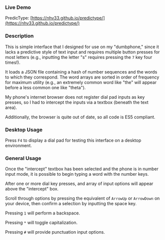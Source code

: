 ### Live Demo
PredicType: 
[https://nhv33.github.io/predictype/](https://nhv33.github.io/predictype/)

### Description
This is simple interface that I designed for use on my "dumbphone," since it lacks a predictive style of text input and requires multiple
button presses for most letters (e.g., inputting the letter "s" requires pressing the `7` key four times!).

It loads a JSON file containing a hash of number sequences and the words to which they correspond.
The word arrays are sorted in order of frequency for maximum utility
(e.g., an extremely common word like "the" will appear before a less common one like "theta").

My phone's internet browser does not register dial pad inputs as key presses, so I had to intercept the inputs via a textbox (beneath the text area).

Additionally, the browser is quite out of date, so all code is ES5 compliant.

### Desktop Usage

Press `F4` to display a dial pad for testing this interface on a desktop environment.

### General Usage

Once the "intercept" textbox has been selected and the phone is in number input mode, it is possible to begin typing a word with the number keys.

After one or more dial key presses, and array of input options will appear above the "intercept" box.

Scroll through options by pressing the equivalent of `ArrowUp` or `ArrowDown` on your device, then confirm a selection by inputting the space key.

Pressing `1` will perform a backspace.

Pressing `*` will toggle capitalization.

Pressing `#` will provide punctuation input options.
